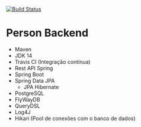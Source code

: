 [![Build Status](https://travis-ci.com/crhobus/person-backend.svg?branch=master)](https://travis-ci.com/crhobus/person-backend)
# Person Backend

  * Maven
  * JDK 14
  * Travis CI (Integração contínua)
  * Rest API Spring
  * Spring Boot
  * Spring Data JPA
    * JPA Hibernate
  * PostgreSQL
  * FlyWayDB
  * QueryDSL
  * Log4J
  * Hikari (Pool de conexões com o banco de dados)
